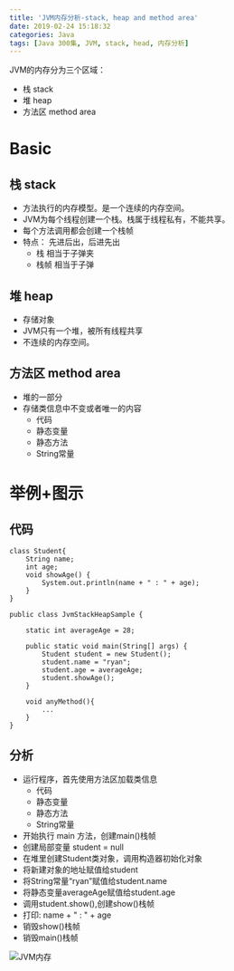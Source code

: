 ```yaml
---
title: 'JVM内存分析-stack, heap and method area'
date: 2019-02-24 15:18:32
categories: Java
tags: [Java 300集, JVM, stack, head, 内存分析]
---
```


JVM的内存分为三个区域：
- 栈 stack
- 堆 heap
- 方法区 method area

<!--more-->
# Basic
## 栈 stack
- 方法执行的内存模型。是一个连续的内存空间。
- JVM为每个线程创建一个栈。栈属于线程私有，不能共享。
- 每个方法调用都会创建一个栈帧
- 特点： 先进后出，后进先出
	- 栈 相当于子弹夹
	- 栈帧 相当于子弹

## 堆 heap
- 存储对象
- JVM只有一个堆，被所有线程共享
- 不连续的内存空间。

## 方法区 method area
- 堆的一部分
- 存储类信息中不变或者唯一的内容
	- 代码
	- 静态变量
	- 静态方法
	- String常量

# 举例+图示
## 代码
```
class Student{
	String name;
	int age;
	void showAge() {
		System.out.println(name + " : " + age);
	}
}

public class JvmStackHeapSample {
	
	static int averageAge = 28;
	
	public static void main(String[] args) {
		Student student = new Student();
		student.name = "ryan";
		student.age = averageAge;
		student.showAge();
	}

	void anyMethod(){
		...
	}
}
```

## 分析
- 运行程序，首先使用方法区加载类信息
	- 代码
	- 静态变量
	- 静态方法
	- String常量
- 开始执行 main 方法，创建main()栈帧
- 创建局部变量 student = null
- 在堆里创建Student类对象，调用构造器初始化对象
- 将新建对象的地址赋值给student
- 将String常量“ryan”赋值给student.name
- 将静态变量averageAge赋值给student.age
- 调用student.show(),创建show()栈帧
- 打印: name + " : " + age
- 销毁show()栈帧
- 销毁main()栈帧

![JVM内存](/images/JVM内存分析.png)
